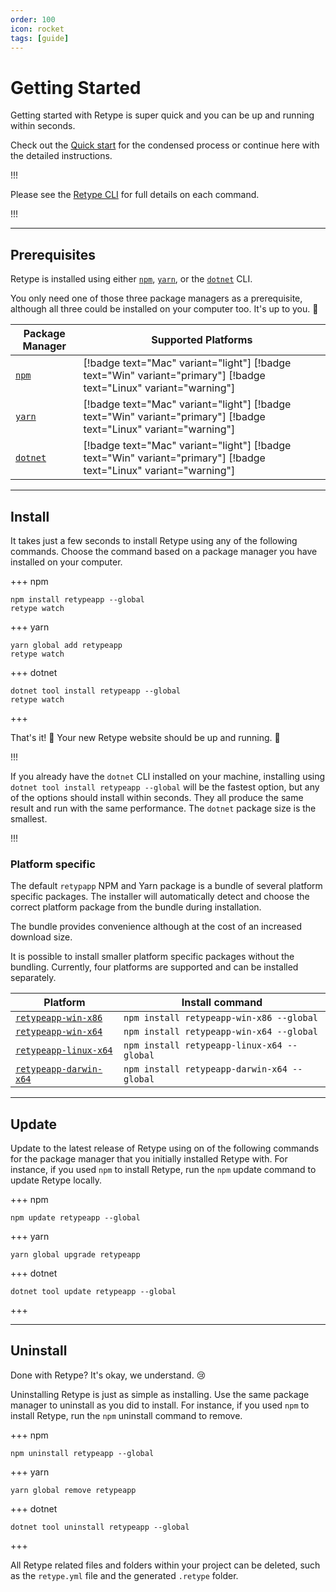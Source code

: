 ```yaml
---
order: 100
icon: rocket
tags: [guide]
---
```

# Getting Started

Getting started with Retype is super quick and you can be up and running within seconds.

Check out the [Quick start](/README.md#quick-start) for the condensed process or continue here with the detailed instructions.

!!!

Please see the [Retype CLI](cli.md) for full details on each command.

!!!

---

## Prerequisites

Retype is installed using either [`npm`](https://www.npmjs.com/get-npm), [`yarn`](https://classic.yarnpkg.com/en/docs/install/), or the [`dotnet`](https://dotnet.microsoft.com/download/dotnet-core) CLI.

You only need one of those three package managers as a prerequisite, although all three could be installed on your computer too. It's up to you. :raised_hands:

| Package Manager | Supported Platforms |
| --- | --- |
| [`npm`](https://www.npmjs.com/get-npm) | [!badge text="Mac" variant="light"] [!badge text="Win" variant="primary"] [!badge text="Linux" variant="warning"]
| [`yarn`](https://classic.yarnpkg.com/en/docs/install/) | [!badge text="Mac" variant="light"] [!badge text="Win" variant="primary"] [!badge text="Linux" variant="warning"]
| [`dotnet`](https://dotnet.microsoft.com/download/dotnet-core) | [!badge text="Mac" variant="light"] [!badge text="Win" variant="primary"] [!badge text="Linux" variant="warning"]

---

## Install

It takes just a few seconds to install Retype using any of the following commands. Choose the command based on a package manager you have installed on your computer.

+++ npm
```
npm install retypeapp --global
retype watch
```
+++ yarn
```
yarn global add retypeapp
retype watch
```
+++ dotnet
```
dotnet tool install retypeapp --global
retype watch
```
+++

That's it! :tada: Your new Retype website should be up and running. :tada:

!!!

If you already have the `dotnet` CLI installed on your machine, installing using `dotnet tool install retypeapp --global` will be the fastest option, but any of the options should install within seconds. They all produce the same result and run with the same performance. The `dotnet` package size is the smallest.

!!!

### Platform specific

The default `retypapp` NPM and Yarn package is a bundle of several platform specific packages. The installer will automatically detect and choose the correct platform package from the bundle during installation.

The bundle provides convenience although at the cost of an increased download size.

It is possible to install smaller platform specific packages without the bundling. Currently, four platforms are supported and can be installed separately.

Platform | Install command
--- | ---
[`retypeapp-win-x86`](https://www.npmjs.com/package/retypeapp-win-x86) | `npm install retypeapp-win-x86 --global`
[`retypeapp-win-x64`](https://www.npmjs.com/package/retypeapp-win-x64) | `npm install retypeapp-win-x64 --global`
[`retypeapp-linux-x64`](https://www.npmjs.com/package/retypeapp-linux-x64) | `npm install retypeapp-linux-x64 --global`
[`retypeapp-darwin-x64`](https://www.npmjs.com/package/retypeapp-darwin-x64) | `npm install retypeapp-darwin-x64 --global`

---

## Update

Update to the latest release of Retype using on of the following commands for the package manager that you initially installed Retype with. For instance, if you used `npm` to install Retype, run the `npm` update command to update Retype locally.

+++ npm
```
npm update retypeapp --global
```
+++ yarn
```
yarn global upgrade retypeapp
```
+++ dotnet
```
dotnet tool update retypeapp --global
```
+++

---

## Uninstall

Done with Retype? It's okay, we understand. :cry:

Uninstalling Retype is just as simple as installing. Use the same package manager to uninstall as you did to install. For instance, if you used `npm` to install Retype, run the `npm` uninstall command to remove.

+++ npm
```
npm uninstall retypeapp --global
```
+++ yarn
```
yarn global remove retypeapp
```
+++ dotnet
```
dotnet tool uninstall retypeapp --global
```
+++

All Retype related files and folders within your project can be deleted, such as the `retype.yml` file and the generated `.retype` folder.
